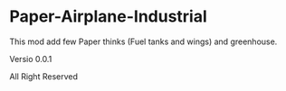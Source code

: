 # Paper-Airplane-Industrial
This mod add few Paper thinks (Fuel tanks and wings) and greenhouse.

Versio 0.0.1

All Right Reserved
